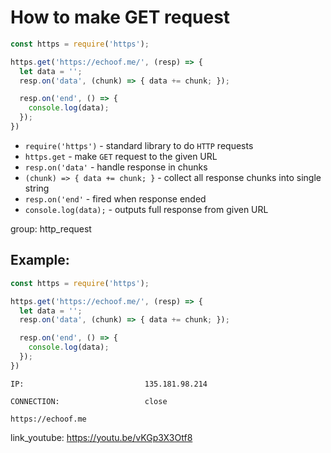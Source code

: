 # How to make GET request

```js
const https = require('https');

https.get('https://echoof.me/', (resp) => {
  let data = '';
  resp.on('data', (chunk) => { data += chunk; });

  resp.on('end', () => {
    console.log(data);
  });
})
```

- `require('https')` - standard library to do `HTTP` requests
- `https.get` - make `GET` request to the given URL
- `resp.on('data'` - handle response in chunks
- `(chunk) => { data += chunk; }` - collect all response chunks into single string
- `resp.on('end'` - fired when response ended
- `console.log(data);` - outputs full response from given URL

group: http_request

## Example: 
```js
const https = require('https');

https.get('https://echoof.me/', (resp) => {
  let data = '';
  resp.on('data', (chunk) => { data += chunk; });

  resp.on('end', () => {
    console.log(data);
  });
})
```
```
IP:                           135.181.98.214

CONNECTION:                   close

https://echoof.me

```

link_youtube: https://youtu.be/vKGp3X3Otf8
